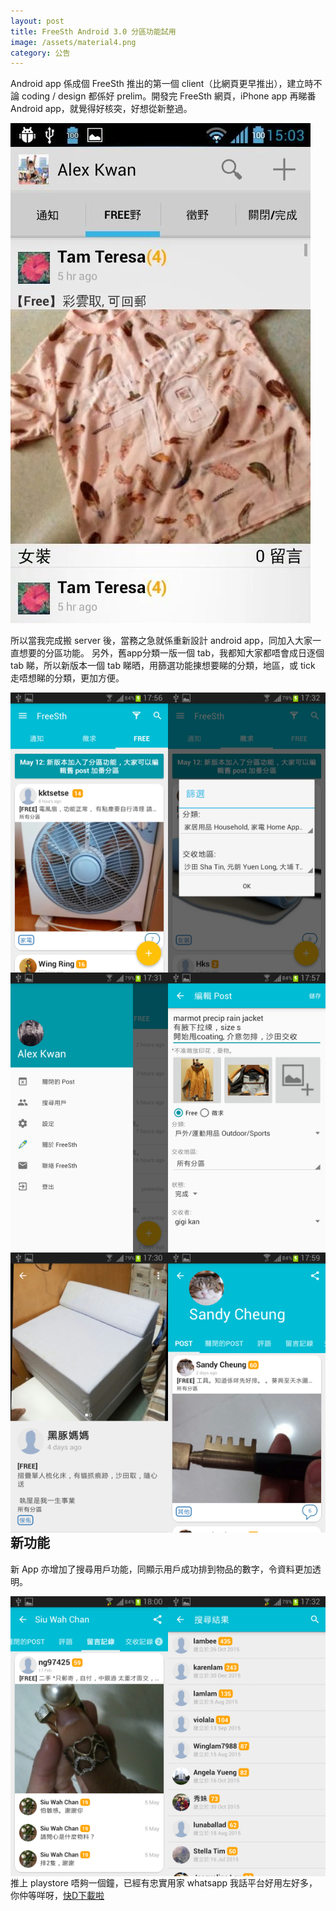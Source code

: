 ```yaml
---
layout: post
title: FreeSth Android 3.0 分區功能試用
image: /assets/material4.png
category: 公告
---
```


Android app 係成個 FreeSth 推出的第一個 client（比網頁更早推出），建立時不論 coding / design 都係好 prelim。開發完 FreeSth 網頁，iPhone app 再睇番Android app，就覺得好核突，好想從新整過。

![alt text](/assets/old.png "FreeSth (FreeSomething) Old Design")

所以當我完成搬 server 後，當務之急就係重新設計 android app，同加入大家一直想要的分區功能。
另外，舊app分類一版一個 tab，我都知大家都唔會成日逐個 tab 睇，所以新版本一個 tab 睇晒，用篩選功能㨂想要睇的分類，地區，或 tick 走唔想睇的分類，更加方便。

<img src="/assets/material1.png" alt="FreeSth (FreeSomething) Material Design" style="float:left;width:50%"/>
<img src="/assets/material7.png" alt="FreeSth (FreeSomething) Material Design" style="float:left;width:50%"/>
<img src="/assets/material2.png" alt="FreeSth (FreeSomething) Material Design" style="float:left;width:50%"/>
<img src="/assets/material3.png" alt="FreeSth (FreeSomething) Material Design" style="float:left;width:50%"/>
<img src="/assets/material4.png" alt="FreeSth (FreeSomething) Material Design" style="float:left;width:50%"/>
<img src="/assets/material5.png" alt="FreeSth (FreeSomething) Material Design" style="float:left;width:50%"/>


## 新功能

新 App 亦增加了搜尋用戶功能，同顯示用戶成功排到物品的數字，令資料更加透明。

<img src="/assets/material6.png" alt="FreeSth (FreeSomething) Material Design" style="float:left;width:50%"/>
<img src="/assets/material8.png" alt="FreeSth (FreeSomething) Material Design" style="float:left;width:50%"/>

推上 playstore 唔夠一個鐘，已經有忠實用家 whatsapp 我話平台好用左好多，你仲等咩呀，[快D下載啦](http://www.freesth.com/app.html/)